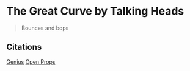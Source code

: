# The Great Curve by Talking Heads

> Bounces and bops

## Citations
[Genius](https://genius.com/Talking-heads-the-great-curve-lyrics)
[Open Props](https://open-props.style/)
